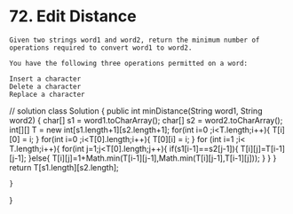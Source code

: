 # 72. Edit Distance
```PS
Given two strings word1 and word2, return the minimum number of operations required to convert word1 to word2.

You have the following three operations permitted on a word:

Insert a character
Delete a character
Replace a character
```
 
// solution
class Solution {
    public int minDistance(String word1, String word2) {
        char[] s1 = word1.toCharArray();
        char[] s2 = word2.toCharArray();
        int[][] T = new int[s1.length+1][s2.length+1];
        for(int i=0 ;i<T.length;i++){
            T[i][0] = i;
        }
        for(int i=0 ;i<T[0].length;i++){
            T[0][i] = i;
        }
        for (int i=1 ;i< T.length;i++){
            for(int j=1;j<T[0].length;j++){
                if(s1[i-1]==s2[j-1]){
                    T[i][j]=T[i-1][j-1];
                }else{
                    T[i][j]=1+Math.min(T[i-1][j-1],Math.min(T[i][j-1],T[i-1][j]));
                }
            }
        }
        return T[s1.length][s2.length];
        
    }
}